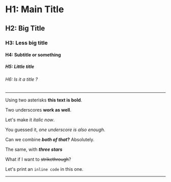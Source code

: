 # H1: Main Title

## H2: Big Title

### H3: Less big title

#### H4: Subtitle or something

##### H5: Little title

###### H6: Is it a title ?

---

Using two asterisks **this text is bold**.

Two underscores __work as well__.

Let's make it *italic now*.

You guessed it, _one underscore is also enough_.

Can we combine **_both of that_?** Absolutely.

The same, with ***three stars***

What if I want to ~~strikethrough~~?

Let's print an `inline code` in this one.

---
